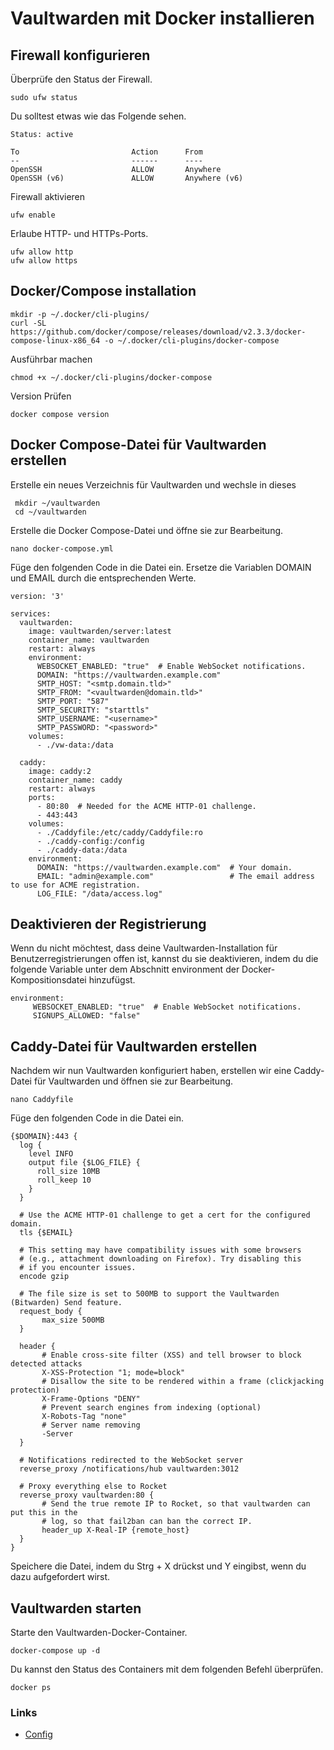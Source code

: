 # Vaultwarden mit Docker installieren

## Firewall konfigurieren
Überprüfe den Status der Firewall.

```
sudo ufw status
```

Du solltest etwas wie das Folgende sehen.
```
Status: active

To                         Action      From
--                         ------      ----
OpenSSH                    ALLOW       Anywhere
OpenSSH (v6)               ALLOW       Anywhere (v6)
```

Firewall aktivieren
```
ufw enable
```

Erlaube HTTP- und HTTPs-Ports.

```
ufw allow http
ufw allow https
```


## Docker/Compose installation
```
mkdir -p ~/.docker/cli-plugins/
curl -SL https://github.com/docker/compose/releases/download/v2.3.3/docker-compose-linux-x86_64 -o ~/.docker/cli-plugins/docker-compose
```

Ausführbar machen

```
chmod +x ~/.docker/cli-plugins/docker-compose
```

Version Prüfen

```
docker compose version
```

##  Docker Compose-Datei für Vaultwarden erstellen

Erstelle ein neues Verzeichnis für Vaultwarden und wechsle in dieses

```
 mkdir ~/vaultwarden
 cd ~/vaultwarden
```

Erstelle die Docker Compose-Datei und öffne sie zur Bearbeitung.

```
nano docker-compose.yml
```

Füge den folgenden Code in die Datei ein. Ersetze die Variablen DOMAIN und EMAIL durch die entsprechenden Werte.

```
version: '3'

services:
  vaultwarden:
    image: vaultwarden/server:latest
    container_name: vaultwarden
    restart: always
    environment:
      WEBSOCKET_ENABLED: "true"  # Enable WebSocket notifications.
      DOMAIN: "https://vaultwarden.example.com"
      SMTP_HOST: "<smtp.domain.tld>"
      SMTP_FROM: "<vaultwarden@domain.tld>"
      SMTP_PORT: "587"
      SMTP_SECURITY: "starttls"
      SMTP_USERNAME: "<username>"
      SMTP_PASSWORD: "<password>"
    volumes:
      - ./vw-data:/data

  caddy:
    image: caddy:2
    container_name: caddy
    restart: always
    ports:
      - 80:80  # Needed for the ACME HTTP-01 challenge.
      - 443:443
    volumes:
      - ./Caddyfile:/etc/caddy/Caddyfile:ro
      - ./caddy-config:/config
      - ./caddy-data:/data
    environment:
      DOMAIN: "https://vaultwarden.example.com"  # Your domain.
      EMAIL: "admin@example.com"                 # The email address to use for ACME registration.
      LOG_FILE: "/data/access.log"
```

## Deaktivieren der Registrierung

Wenn du nicht möchtest, dass deine Vaultwarden-Installation für Benutzerregistrierungen offen ist, kannst du sie deaktivieren, indem du die folgende Variable unter dem Abschnitt environment der Docker-Kompositionsdatei hinzufügst.

```
environment:
     WEBSOCKET_ENABLED: "true"  # Enable WebSocket notifications.
	 SIGNUPS_ALLOWED: "false"
```

## Caddy-Datei für Vaultwarden erstellen

Nachdem wir nun Vaultwarden konfiguriert haben, erstellen wir eine Caddy-Datei für Vaultwarden und öffnen sie zur Bearbeitung.

```
nano Caddyfile
```

Füge den folgenden Code in die Datei ein.

```
{$DOMAIN}:443 {
  log {
    level INFO
    output file {$LOG_FILE} {
      roll_size 10MB
      roll_keep 10
    }
  }

  # Use the ACME HTTP-01 challenge to get a cert for the configured domain.
  tls {$EMAIL}

  # This setting may have compatibility issues with some browsers
  # (e.g., attachment downloading on Firefox). Try disabling this
  # if you encounter issues.
  encode gzip

  # The file size is set to 500MB to support the Vaultwarden (Bitwarden) Send feature.
  request_body {
       max_size 500MB
  }
  
  header {
       # Enable cross-site filter (XSS) and tell browser to block detected attacks
       X-XSS-Protection "1; mode=block"
       # Disallow the site to be rendered within a frame (clickjacking protection)
       X-Frame-Options "DENY"
       # Prevent search engines from indexing (optional)
       X-Robots-Tag "none"
       # Server name removing
       -Server
  }

  # Notifications redirected to the WebSocket server
  reverse_proxy /notifications/hub vaultwarden:3012

  # Proxy everything else to Rocket
  reverse_proxy vaultwarden:80 {
       # Send the true remote IP to Rocket, so that vaultwarden can put this in the
       # log, so that fail2ban can ban the correct IP.
       header_up X-Real-IP {remote_host}
  }
}
```

Speichere die Datei, indem du Strg + X drückst und Y eingibst, wenn du dazu aufgefordert wirst.

## Vaultwarden starten

Starte den Vaultwarden-Docker-Container.

```
docker-compose up -d
```

Du kannst den Status des Containers mit dem folgenden Befehl überprüfen.

```
docker ps
```

### Links
+ [Config](https://www.howtoforge.de/anleitung/so-installierst-du-vaultwarden-mit-docker-unter-ubuntu-22-04/)
